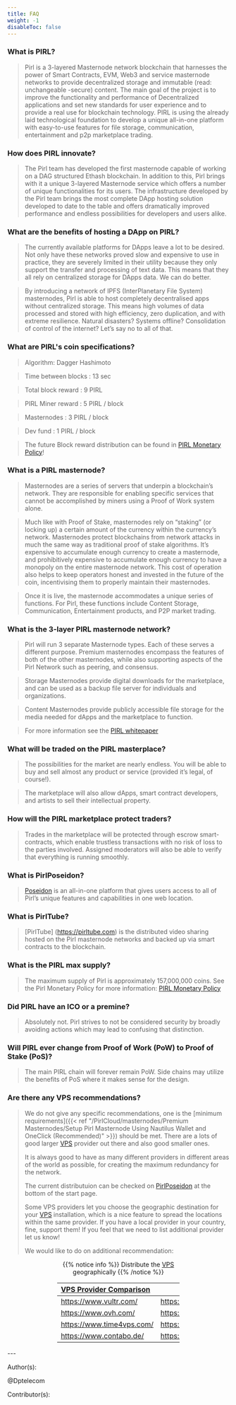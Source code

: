 ```yaml
---
title: FAQ
weight: -1
disableToc: false
---
```


### What is PIRL?

> Pirl is a 3-layered Masternode network blockchain that harnesses the power of Smart Contracts, EVM, Web3 and service masternode networks to provide decentralized storage and immutable (read: unchangeable -secure) content. The main goal of the project is to improve the functionality and performance of Decentralized applications and set new standards for user experience and to provide a real use for blockchain technology. PIRL is using the already laid technological foundation to develop a unique all-in-one platform with easy-to-use features for file storage, communication, entertainment and p2p marketplace trading.

### How does PIRL innovate?

> The Pirl team has developed the first masternode capable of working on a DAG structured Ethash blockchain. In addition to this, Pirl brings with it a unique 3-layered Masternode service which offers a number of unique functionalities for its users. The infrastructure developed by the Pirl team brings the most complete DApp hosting solution developed to date to the table and offers dramatically improved performance and endless possibilities for developers and users alike.

### What are the benefits of hosting a DApp on PIRL?

> The currently available platforms for DApps leave a lot to be desired. Not only have these networks proved slow and expensive to use in practice, they are severely limited in their utility because they only support the transfer and processing of text data. This means that they all rely on centralized storage for DApps data. We can do better.

> By introducing a network of IPFS (InterPlanetary File System) masternodes, Pirl is able to host completely decentralised apps without centralized storage. This means high volumes of data processed and stored with high efficiency, zero duplication, and with extreme resilience. Natural disasters? Systems offline? Consolidation of control of the internet? Let’s say no to all of that.

### What are PIRL's coin specifications?

> Algorithm: Dagger Hashimoto

> Time between blocks : 13 sec

> Total block reward : 9 PIRL

> PIRL Miner reward : 5 PIRL / block

> Masternodes : 3 PIRL / block

> Dev fund : 1 PIRL / block

> The future Block reward distribution can be found in [PIRL Monetary Policy](https://pirl.io/en/monetary-policy)!

### What is a PIRL masternode?

> Masternodes are a series of servers that underpin a blockchain’s network. They are responsible for enabling specific services that cannot be accomplished by miners using a Proof of Work system alone.

> Much like with Proof of Stake, masternodes rely on “staking” (or locking up) a certain amount of the currency within the currency’s network.  Masternodes protect blockchains from network attacks in much the same way as traditional proof of stake algorithms. It’s expensive to accumulate enough currency to create a masternode, and prohibitively expensive to accumulate enough currency to have a monopoly on the entire masternode network. This cost of operation also helps to keep operators honest and invested in the future of the coin, incentivising them to properly maintain their masternodes.

> Once it is live, the masternode accommodates a unique series of functions. For Pirl, these functions include Content Storage, Communication, Entertainment products, and P2P market trading.

### What is the 3-layer PIRL masternode network?

> Pirl will run 3 separate Masternode types. Each of these serves a different purpose. Premium masternodes encompass the features of both of the other masternodes, while also supporting aspects of the Pirl Network such as peering, and consensus.

> Storage Masternodes provide digital downloads for the marketplace, and can be used as a backup file server for individuals and organizations.

> Content Masternodes provide publicly accessible file storage for the media needed for dApps and the marketplace to function.

> For more information see the [PIRL whitepaper](https://storage.gra1.cloud.ovh.net/v1/AUTH_33a0c4ac73cf4d88a243480c275be8ac/pirl/pirl-whitepaper.pdf)

### What will be traded on the PIRL masterplace?

> The possibilities for the market are nearly endless. You will be able to buy and sell almost any product or service (provided it’s legal, of course!).

> The marketplace will also allow dApps, smart contract developers, and artists to sell their intellectual property.

### How will the PIRL marketplace protect traders?

> Trades in the marketplace will be protected through escrow smart-contracts, which enable trustless transactions with no risk of loss to the parties involved. Assigned moderators will also be able to verify that everything is running smoothly.

### What is PirlPoseidon?

> [Poseidon](https://poseidon.pirl.io/) is an all-in-one platform that gives users access to all of Pirl’s unique features and capabilities in one web location.

### What is PirlTube?

> [PirlTube] (https://pirltube.com) is the distributed video sharing hosted on the Pirl masternode networks and backed up via smart contracts to the blockchain.

### What is the PIRL max supply?

> The maximum supply of Pirl is approximately 157,000,000 coins. See the Pirl Monetary Policy for more information: [PIRL Monetary Policy](https://pirl.io/en/monetary-policy)

### Did PIRL have an ICO or a premine?

> Absolutely not. Pirl strives to not be considered security by broadly avoiding actions which may lead to confusing that distinction.

### Will PIRL ever change from Proof of Work (PoW) to Proof of Stake (PoS)?

> The main PIRL chain will forever remain PoW.  Side chains may utilize the benefits of PoS where it makes sense for the design.

### Are there any VPS recommendations?

> We do not give any specific recommendations, one is the [minimum requirements]({{< ref "/PirlCloud/masternodes/Premium Masternodes/Setup Pirl Masternode Using Nautilus Wallet and OneClick (Recommended)" >}}) should be met. There are a lots of good larger [VPS](https://en.wikipedia.org/wiki/Virtual_private_server) provider out there and also good smaller ones.
>
> It is always good to have as many different providers in different areas of the world as possible, for creating the maximum redundancy for the network.
>
> The current distributuion can be checked on [PirlPoseidon](https://poseidon.pirl.io/) at the bottom of the start page.
>
> Some VPS providers let you choose the geographic destination for your [VPS](https://en.wikipedia.org/wiki/Virtual_private_server) installation, which is a nice feature to spread the locations within the same provider. If you have a local provider in your country, fine, support them! If you feel that we need to list additional provider let us know!
>
> We would like to do on additional recommendation:

<div align="center"><div style="width:55%;">

{{% notice info %}}
Distribute the [VPS](https://en.wikipedia.org/wiki/Virtual_private_server) geographically
{{% /notice %}}  

| [VPS Provider Comparison](https://lmgtfy.com/?q=vps+provider+comparison) | |
| :---------------------------- | :---------------------------- |
| https://www.vultr.com/        | https://www.digitalocean.com/ |
| https://www.ovh.com/          | https://www.linode.com/       |
| https://www.time4vps.com/     | https://www.hetzner.de/       |
| https://www.contabo.de/       | https://www.mvps.net/         |

</div>
</div>
 ---

 Author(s):

 @Dptelecom

 Contributor(s):
